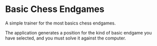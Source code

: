 # Basic Chess Endgames

A simple trainer for the most basics chess endgames.

The application generates a position for the kind of basic endgame you have selected, and you must solve it against the computer.
